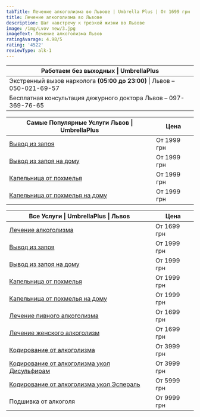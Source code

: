 ```yaml
---
tabTitle: Лечение алкоголизма во Львове | Umbrella Plus | От 1699 грн
title: Лечение алкоголизма во Львове
description: Шаг навстречу к трезкой жизни во Львове
image: /img/Lvov new/3.jpg
imageText: Лечение алкоголизма Львов
ratingAvarage: 4.98/5
rating: '4522'
reviewType: alk-1
---
```


| Работаем без выходных \| UmbrellaPlus                                    |
| ------------------------------------------------------------------------ |
| Экстренный вызов нарколога **(05:00 до 23:00)** \| Львов – 050-021-69-57 |
| Бесплатная консультация дежурного доктора Львов – 097-369-76-65          |

| Самые Популярные Услуги Львов \| UmbrellaPlus                        | Цена        |
| -------------------------------------------------------------------- | ----------- |
| [Вывод из запоя](vivod-iz-zapoia-lvov)                               | От 1999 грн |
| [Вывод из запоя на дому](Vivod-iz-zapoia-na-domy-lvov)               | От 1999 грн |
| [Капельница от похмелья](Kapelnica_ot_alkogola_v-lvov)               | От 1999 грн |
| [Капельница от похмелья на дому](Kapelnica_ot_alkogola_na-domy-lvov) | От 1999 грн |

| Все Услуги \| UmbrellaPlus \| Львов                                                   | Цена        |
| ------------------------------------------------------------------------------------- | ----------- |
| [Лечение алкоголизма](lechenie-alkogolizma-lviv)                                      | От 1699 грн |
| [Вывод из запоя](vivod-iz-zapoia-lvov)                                                | От 1999 грн |
| [Вывод из запоя на дому](Vivod-iz-zapoia-na-domy-lvov)                                | От 1999 грн |
| [Капельница от похмелья](Kapelnica_ot_alkogola_v-lvov)                                | От 1999 грн |
| [Капельница от похмелья на дому](Kapelnica_ot_alkogola_na-domy-lvov)                  | От 1999 грн |
| [Лечение пивного алкоголизма](lechenie-pivnogo-alkogolizma-lviv)                      | От 1699 грн |
| [Лечение женского алкоголизм](lechenie-jenskogo-alkogolizma-lvov)                     | От 1699 грн |
| [Кодирование от алкоголизма](kodirovka-ot-alkogolia-lvov)                             | От 3999 грн |
| [Кодирование от алкоголизма укол Дисульфирам](kodirovka-ot-alkogolia-disulfiram-lvov) | От 3999 грн |
| [Кодирование от алкоголизма укол Эспераль](kodirovka-ot-alkogolizma-espiarl-lvov)     | От 5999 грн |
| Подшивка от алкоголя                                                                  | От 9999 грн |
